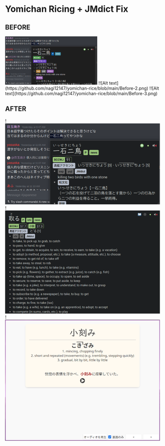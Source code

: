 # Yomichan Ricing + JMdict Fix

## BEFORE
<img style="width: auto; height: auto; max-width: 300px; max-height: 300px;" src="https://github.com/nagi12147/yomichan-rice/blob/main/Before-1.png">
!![Alt text](https://github.com/nagi12147/yomichan-rice/blob/main/Before-2.png)
!![Alt text](https://github.com/nagi12147/yomichan-rice/blob/main/Before-3.png)

## AFTER
!![Alt text](https://github.com/nagi12147/yomichan-rice/blob/main/After-1.png)
!![Alt text](https://github.com/nagi12147/yomichan-rice/blob/main/After-2.png)
!![Alt text](https://github.com/nagi12147/yomichan-rice/blob/main/After-3.png)
